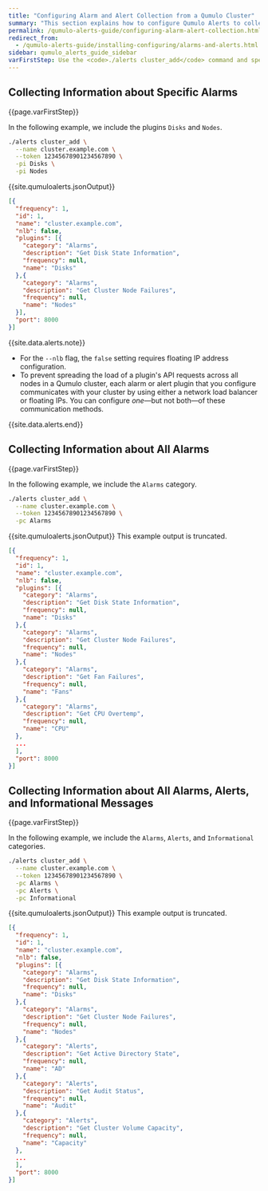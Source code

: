 ```yaml
---
title: "Configuring Alarm and Alert Collection from a Qumulo Cluster"
summary: "This section explains how to configure Qumulo Alerts to collect alarms and alerts from a Qumulo Cluster."
permalink: /qumulo-alerts-guide/configuring-alarm-alert-collection.html
redirect_from:
  - /qumulo-alerts-guide/installing-configuring/alarms-and-alerts.html
sidebar: qumulo_alerts_guide_sidebar
varFirstStep: Use the <code>./alerts cluster_add</code> command and specify the fully qualified domain name (FQDN) of your Qumulo cluster, your long-lived access token for the Qumulo REST API, and the plugins or plugin categories to include or exclude from monitoring. 
---
```


## Collecting Information about Specific Alarms
{{page.varFirstStep}}

In the following example, we include the plugins `Disks` and `Nodes`.

```bash
./alerts cluster_add \
  --name cluster.example.com \
  --token 12345678901234567890 \
  -pi Disks \
  -pi Nodes
```

{{site.qumuloalerts.jsonOutput}}
    
```json
[{
  "frequency": 1,
  "id": 1,
  "name": "cluster.example.com",
  "nlb": false,
  "plugins": [{
    "category": "Alarms",
    "description": "Get Disk State Information",
    "frequency": null,
    "name": "Disks"
  },{
    "category": "Alarms",
    "description": "Get Cluster Node Failures",
    "frequency": null,
    "name": "Nodes"
  }],
  "port": 8000
}]
```

{{site.data.alerts.note}}
<ul>
  <li>For the <code>--nlb</code> flag, the <code>false</code> setting requires floating IP address configuration.</li>
  <li>To prevent spreading the load of a plugin's API requests across all nodes in a Qumulo cluster, each alarm or alert plugin that you configure communicates with your cluster by using either a network load balancer or floating IPs. You can configure <em>one</em>&mdash;but not both&mdash;of these communication methods.</li>
</ul>
{{site.data.alerts.end}}


## Collecting Information about All Alarms
{{page.varFirstStep}}

In the following example, we include the `Alarms` category.

```bash
./alerts cluster_add \
  --name cluster.example.com \
  --token 12345678901234567890 \
  -pc Alarms
```

{{site.qumuloalerts.jsonOutput}} This example output is truncated.

```json
[{
  "frequency": 1,
  "id": 1,
  "name": "cluster.example.com",
  "nlb": false,
  "plugins": [{
    "category": "Alarms",
    "description": "Get Disk State Information",
    "frequency": null,
    "name": "Disks"
  },{
    "category": "Alarms",
    "description": "Get Cluster Node Failures",
    "frequency": null,
    "name": "Nodes"
  },{
    "category": "Alarms",
    "description": "Get Fan Failures",
    "frequency": null,
    "name": "Fans"
  },{
    "category": "Alarms",
    "description": "Get CPU Overtemp",
    "frequency": null,
    "name": "CPU"
  },
  ...
  ],
  "port": 8000
}]
```

## Collecting Information about All Alarms, Alerts, and Informational Messages
{{page.varFirstStep}}

In the following example, we include the `Alarms`, `Alerts`, and `Informational` categories.

```bash
./alerts cluster_add \
  --name cluster.example.com \
  --token 12345678901234567890 \
  -pc Alarms \
  -pc Alerts \
  -pc Informational
```

{{site.qumuloalerts.jsonOutput}} This example output is truncated.

```json
[{
  "frequency": 1,
  "id": 1,
  "name": "cluster.example.com",
  "nlb": false,
  "plugins": [{
    "category": "Alarms",
    "description": "Get Disk State Information",
    "frequency": null,
    "name": "Disks"
  },{
    "category": "Alarms",
    "description": "Get Cluster Node Failures",
    "frequency": null,
    "name": "Nodes"
  },{
    "category": "Alerts",
    "description": "Get Active Directory State",
    "frequency": null,
    "name": "AD"
  },{
    "category": "Alerts",
    "description": "Get Audit Status",
    "frequency": null,
    "name": "Audit"
  },{
    "category": "Alerts",
    "description": "Get Cluster Volume Capacity",
    "frequency": null,
    "name": "Capacity"
  },
  ...
  ],
  "port": 8000
}]
```
